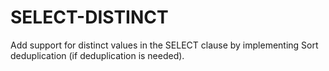# SELECT-DISTINCT
Add support for distinct values in the SELECT clause by implementing Sort deduplication (if deduplication is needed).
